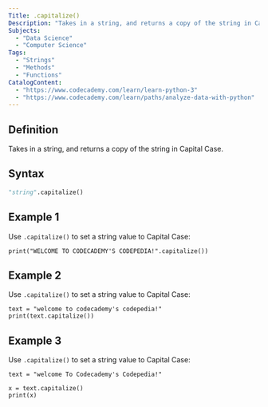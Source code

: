 ```yaml
---
Title: .capitalize()
Description: "Takes in a string, and returns a copy of the string in Capital Case."
Subjects:
  - "Data Science"
  - "Computer Science"
Tags:
  - "Strings"
  - "Methods"
  - "Functions"
CatalogContent:
  - "https://www.codecademy.com/learn/learn-python-3"
  - "https://www.codecademy.com/learn/paths/analyze-data-with-python"
---
```


## Definition

Takes in a string, and returns a copy of the string in Capital Case.

## Syntax

```py
"string".capitalize()
```

## Example 1

Use `.capitalize()` to set a string value to Capital Case:

```codebyte/python
print("WELCOME TO CODECADEMY'S CODEPEDIA!".capitalize())
```

## Example 2

Use `.capitalize()` to set a string value to Capital Case:

```codebyte/python
text = "welcome to codecademy's codepedia!"
print(text.capitalize())
```

## Example 3

Use `.capitalize()` to set a string value to Capital Case:

```codebyte/python
text = "welcome To Codecademy's Codepedia!"

x = text.capitalize()
print(x)
```
